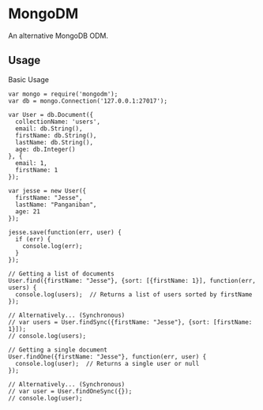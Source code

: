 MongoDM
=======

An alternative MongoDB ODM.

Usage
-----

Basic Usage

    var mongo = require('mongodm');
    var db = mongo.Connection('127.0.0.1:27017');

    var User = db.Document({
      collectionName: 'users',
      email: db.String(),
      firstName: db.String(),
      lastName: db.String(),
      age: db.Integer()
    }, {
      email: 1,
      firstName: 1
    });

    var jesse = new User({
      firstName: "Jesse",
      lastName: "Panganiban",
      age: 21
    });

    jesse.save(function(err, user) {
      if (err) {
        console.log(err);
      }
    });

    // Getting a list of documents
    User.find({firstName: "Jesse"}, {sort: [{firstName: 1}], function(err, users) {
      console.log(users);  // Returns a list of users sorted by firstName
    });

    // Alternatively... (Synchronous)
    // var users = User.findSync({firstName: "Jesse"}, {sort: [firstName: 1}]);
    // console.log(users);

    // Getting a single document
    User.findOne({firstName: "Jesse"}, function(err, user) {
      console.log(user);  // Returns a single user or null
    });

    // Alternatively... (Synchronous)
    // var user = User.findOneSync({});
    // console.log(user);
